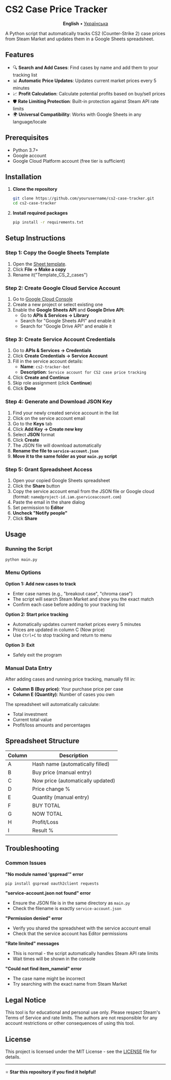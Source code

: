 # CS2 Case Price Tracker

<p align="center">
  <strong>English</strong> •
  <a href="README_UA.md">Українська</a>
</p>

A Python script that automatically tracks CS2 (Counter-Strike 2) case prices from Steam Market and updates them in a Google Sheets spreadsheet.

## Features

- 🔍 **Search and Add Cases**: Find cases by name and add them to your tracking list
- 📊 **Automatic Price Updates**: Updates current market prices every 5 minutes
- 📈 **Profit Calculation**: Calculate potential profits based on buy/sell prices
- 🛡️ **Rate Limiting Protection**: Built-in protection against Steam API rate limits
- 🌍 **Universal Compatibility**: Works with Google Sheets in any language/locale

## Prerequisites

- Python 3.7+
- Google account
- Google Cloud Platform account (free tier is sufficient)

## Installation

1. **Clone the repository**
   ```bash
   git clone https://github.com/yourusername/cs2-case-tracker.git
   cd cs2-case-tracker
   ```

2. **Install required packages**
   ```bash
   pip install -r requirements.txt
   ```

## Setup Instructions

### Step 1: Copy the Google Sheets Template

1. Open the [Sheet template](https://docs.google.com/spreadsheets/d/1eShxZQ34gI8dir-6LISCNX-omjF8A2XQJb9vL1jh_bs/edit?usp=sharing).
2. Click **File → Make a copy**
3. Rename it("Template_CS_2_cases")

### Step 2: Create Google Cloud Service Account

1. Go to [Google Cloud Console](https://console.cloud.google.com/)
2. Create a new project or select existing one
3. Enable the **Google Sheets API** and **Google Drive API**:
   - Go to **APIs & Services → Library**
   - Search for "Google Sheets API" and enable it
   - Search for "Google Drive API" and enable it

### Step 3: Create Service Account Credentials

1. Go to **APIs & Services → Credentials**
2. Click **Create Credentials → Service Account**
3. Fill in the service account details:
   - **Name**: `cs2-tracker-bot`
   - **Description**: `Service account for CS2 case price tracking`
4. Click **Create and Continue**
5. Skip role assignment (click **Continue**)
6. Click **Done**

### Step 4: Generate and Download JSON Key

1. Find your newly created service account in the list
2. Click on the service account email
3. Go to the **Keys** tab
4. Click **Add Key → Create new key**
5. Select **JSON** format
6. Click **Create**
7. The JSON file will download automatically
8. **Rename the file to `service-account.json`**
9. **Move it to the same folder as your `main.py` script**

### Step 5: Grant Spreadsheet Access

1. Open your copied Google Sheets spreadsheet
2. Click the **Share** button
3. Copy the service account email from the JSON file or Google cloud (format: `name@project-id.iam.gserviceaccount.com`)
4. Paste the email in the share dialog
5. Set permission to **Editor**
6. **Uncheck "Notify people"**
7. Click **Share**

## Usage

### Running the Script

```bash
python main.py
```

### Menu Options

**Option 1: Add new cases to track**
- Enter case names (e.g., "breakout case", "chroma case")
- The script will search Steam Market and show you the exact match
- Confirm each case before adding to your tracking list

**Option 2: Start price tracking**
- Automatically updates current market prices every 5 minutes
- Prices are updated in column C (Now price)
- Use `Ctrl+C` to stop tracking and return to menu

**Option 3: Exit**
- Safely exit the program

### Manual Data Entry

After adding cases and running price tracking, manually fill in:
- **Column B (Buy price)**: Your purchase price per case
- **Column E (Quantity)**: Number of cases you own

The spreadsheet will automatically calculate:
- Total investment
- Current total value
- Profit/loss amounts and percentages

## Spreadsheet Structure

| Column | Description |
|--------|-------------|
| A | Hash name (automatically filled) |
| B | Buy price (manual entry) |
| C | Now price (automatically updated) |
| D | Price change % |
| E | Quantity (manual entry) |
| F | BUY TOTAL |
| G | NOW TOTAL |
| H | Profit/Loss |
| I | Result % |

## Troubleshooting

### Common Issues

**"No module named 'gspread'" error**
```bash
pip install gspread oauth2client requests
```

**"service-account.json not found" error**
- Ensure the JSON file is in the same directory as `main.py`
- Check the filename is exactly `service-account.json`

**"Permission denied" error**
- Verify you shared the spreadsheet with the service account email
- Check that the service account has Editor permissions

**"Rate limited" messages**
- This is normal - the script automatically handles Steam API rate limits
- Wait times will be shown in the console

**"Could not find item_nameid" error**
- The case name might be incorrect
- Try searching with the exact name from Steam Market

## Legal Notice

This tool is for educational and personal use only. Please respect Steam's Terms of Service and rate limits. The authors are not responsible for any account restrictions or other consequences of using this tool.


## License

This project is licensed under the MIT License - see the [LICENSE](LICENSE) file for details.

---

⭐ **Star this repository if you find it helpful!**
